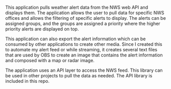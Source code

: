 This application pulls weather alert data from the NWS web API and displays them. The application allows the user to pull data for specific NWS offices and allows the filtering of specific alerts to display. The alerts can be assigned groups, and the groups are assigned a priority where the higher priority alerts are displayed on top.

This application can also export the alert information which can be consumed by other applications to create other media. Since I created this to automate my alert feed or while streaming, it creates several text files that are used by OBS to create an image that contains the alert information and composed with a map or radar image.

The application uses an API layer to access the NWS feed. This library can be used in other projects to pull the data as needed. The API library is included in this repo.
